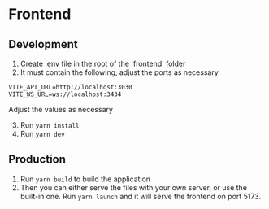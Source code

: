 # Frontend

## Development
1. Create .env file in the root of the 'frontend' folder
2. It must contain the following, adjust the ports as necessary
```
VITE_API_URL=http://localhost:3030
VITE_WS_URL=ws://localhost:3434
```
Adjust the values as necessary

3. Run `yarn install`
4. Run `yarn dev`

## Production
1. Run `yarn build` to build the application
2. Then you can either serve the files with your own server, or use the built-in one. Run `yarn launch` and it will serve the frontend on port 5173.
